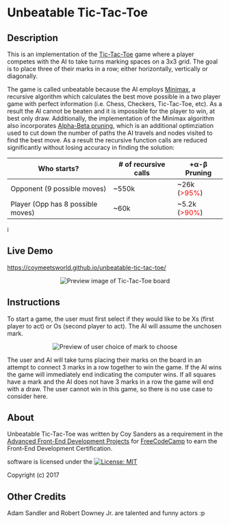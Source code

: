 
# Unbeatable Tic-Tac-Toe

## Description

This is an implementation of the [Tic-Tac-Toe](https://en.wikipedia.org/wiki/Tic-tac-toe) game where a player competes with the AI to take turns marking spaces on a 3x3 grid. The goal is to place three of their marks in a row; either horizontally, vertically or diagonally.

The game is called unbeatable because the AI employs [Minimax]("https://en.wikipedia.org/wiki/Minimax"), a recursive algorithm which calculates the best move possible in a two player game with perfect information (i.e. Chess, Checkers, Tic-Tac-Toe, etc). As a result the AI cannot be beaten and it is impossible for the player to win, at best only draw. Additionally, the implementation of the Minimax algorithm also incorporates [Alpha-Beta pruning]("https://en.wikipedia.org/wiki/Alpha%E2%80%93beta_pruning"), which is an additional optimziation used to cut down the number of paths the AI travels and nodes visited to find the best move. As a result the recursive function calls are reduced significantly without losing accuracy in finding the solution:</p>
   
	 
| Who starts? | # of recursive calls | +&alpha;-&beta; Pruning |
| --- | --- | --- |
| Opponent (9 possible moves) | ~550k | ~26k (<span style="color: red;">>95%</span>) |
| Player (Opp has 8 possible moves) | ~60k | ~5.2k (<span style="color: red;">>90%</span>) |
i

## Live Demo

https://coymeetsworld.github.io/unbeatable-tic-tac-toe/

<div align="center">
	<img src="media/images/readme-imgs/preview.png" alt="Preview image of Tic-Tac-Toe board"/>
</div>

## Instructions

To start a game, the user must first select if they would like to be Xs (first player to act) or Os (second player to act). The AI will assume the unchosen mark.

<div align="center">
	<img src="media/images/readme-imgs/mark-option.png" alt="Preview of user choice of mark to choose"/>
</div>

The user and AI will take turns placing their marks on the board in an attempt to connect 3 marks in a row together to win the game. If the AI wins the game will immediately end indicating the computer wins. If all squares have a mark and the AI does not have 3 marks in a row the game will end with a draw. The user cannot win in this game, so there is no use case to consider here.

## About

Unbeatable Tic-Tac-Toe was written by Coy Sanders as a requirement in the [Advanced Front-End Development Projects](https://www.freecodecamp.com/challenges/build-a-tic-tac-toe-game) for [FreeCodeCamp](http://www.freecodecamp.com) to earn the Front-End Development Certification.

software is licensed under the [![License: MIT](https://img.shields.io/badge/License-MIT-yellow.svg)](https://opensource.org/licenses/MIT)

Copyright (c) 2017 

## Other Credits

Adam Sandler and Robert Downey Jr. are talented and funny actors :p
